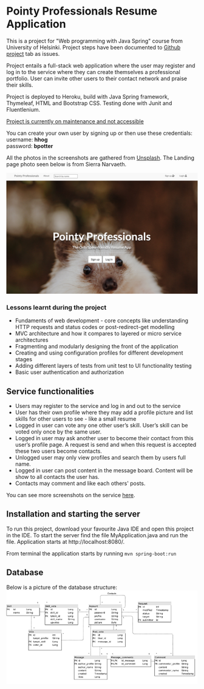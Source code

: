 # Pointy Professionals Resume Application
This is a project for "Web programming with Java Spring" course from University of Helsinki. Project steps have been documented to [Github project](https://github.com/piaand/mini-linkedin/projects/1) tab as issues.

Project entails a full-stack web application where the user may register and log in to the service where they can create themselves a professional portfolio. User can invite other users to their contact network and praise their skills.

Project is deployed to Heroku, build with Java Spring framework, Thymeleaf, HTML and Bootstrap CSS. Testing done with Junit and Fluentlenium.

[Project is currently on maintenance and not accessible](https://pure-harbor-61781.herokuapp.com/)

You can create your own user by signing up or then use these credentials:\
username: <b>hhog</b>\
password: <b>bpotter</b>

All the photos in the screenshots are gathered from [Unsplash](https://unsplash.com/). The Landing page photo seen below is from Sierra Narvaeth.

 ![Landing page](documentation/landing_page.png)

### Lessons learnt during the project
* Fundaments of web development - core concepts like understanding HTTP requests and status codes or post-redirect-get modelling
* MVC architecture and how it compares to layered or micro service architectures
* Fragmenting and modularly designing the front of the application
* Creating and using configuration profiles for different development stages
* Adding different layers of tests from unit test to UI functionality testing
* Basic user authentication and authorization

## Service functionalities
* Users may register to the service and log in and out to the service
* User has their own profile where they may add a profile picture and list skills for other users to see - like a small resume
* Logged in user can vote any one other user’s skill. User’s skill can be voted only once by the same user.
* Logged in user may ask another user to become their contact from this user’s profile page. A request is send and when this request is accepted these two users become contacts.
* Unlogged user may only view profiles and search them by users full name.
* Logged in user can post content in the message board. Content will be show to all contacts the user has.
* Contacts may comment and like each others' posts.

You can see more screenshots on the service [here](documentation/screenshots.md).

## Installation and starting the server
To run this project, download your favourite Java IDE and open this project in the IDE. To start the server find the file MyApplication.java and run the file. Application starts at http://localhost:8080/.

From terminal the application starts by running ```mvn spring-boot:run```

## Database
Below is a picture of the database structure:
![DB structure](documentation/db_mini-linkedin.png)

